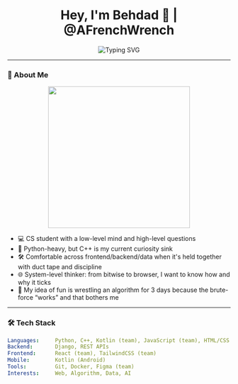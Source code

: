 <h1 align="center">Hey, I'm Behdad 👋 | @AFrenchWrench</h1>
<p align="center">
  <img src="https://readme-typing-svg.demolab.com?font=Fira+Code&size=24&duration=3000&pause=1000&color=00F7FF&center=true&vCenter=true&width=800&lines=Code+over+chaos+%F0%9F%92%BB;Python+first%2C+C%2B%2B+close+behind+%F0%9F%90%8D%E2%9E%95;Algorithms+%7C+Systems+%7C+Clean+Designs+%F0%9F%93%90" alt="Typing SVG" />
</p>

---

### 🚀 About Me

<div align="center">
  <img src="https://media.tenor.com/2roX3uxz_68AAAAC/anime-hacker.gif" width="320" />
</div>

- 💻 CS student with a low-level mind and high-level questions  
- 🐍 Python-heavy, but C++ is my current curiosity sink  
- 🛠️ Comfortable across frontend/backend/data when it's held together with duct tape and discipline  
- 🌐 System-level thinker: from bitwise to browser, I want to know how and why it ticks  
- 🧩 My idea of fun is wrestling an algorithm for 3 days because the brute-force “works” and that bothers me

---

### 🛠️ Tech Stack

```yaml
Languages:     Python, C++, Kotlin (team), JavaScript (team), HTML/CSS
Backend:       Django, REST APIs
Frontend:      React (team), TailwindCSS (team)
Mobile:        Kotlin (Android)
Tools:         Git, Docker, Figma (team)
Interests:     Web, Algorithm, Data, AI
